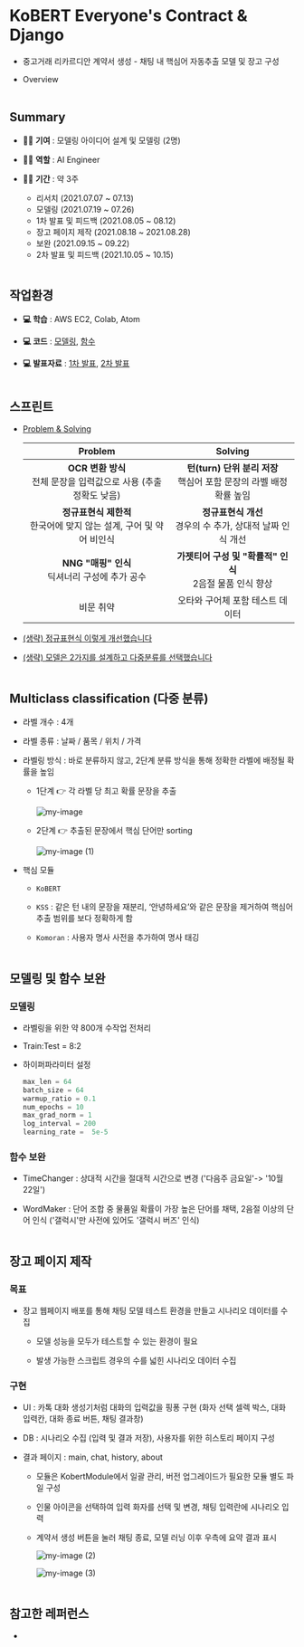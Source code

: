 # KoBERT Everyone's Contract & Django
* 중고거래 리카르디안 계약서 생성 - 채팅 내 핵심어 자동추출 모델 및 장고 구성
  
* Overview  
<img> </br></br>

## Summary  
* 👩‍💻 **기여** : 모델링 아이디어 설계 및 모델링 (2명)
  
* 👩‍💻 **역할** : AI Engineer
  
* 👩‍💻 **기간** : 약 3주
	* 리서치 (2021.07.07 ~ 07.13)
  * 모델링 (2021.07.19 ~ 07.26)
  * 1차 발표 및 피드백 (2021.08.05 ~ 08.12)
  * 장고 페이지 제작 (2021.08.18 ~ 2021.08.28)
  * 보완 (2021.09.15 ~ 09.22) 
  * 2차 발표 및 피드백 (2021.10.05 ~ 10.15) </br></br>

## 작업환경
* **💻 학습** : AWS EC2, Colab, Atom
  
* **💻 코드** :  [모델링](https://github.com/Seohee-Kim/KoBERT-EveryoneContract/blob/main/Everyones_Contract_Classifier(v4).ipynb), [함수](https://github.com/Seohee-Kim/KoBERT-EveryoneContract/tree/main/pages/KobertModule)
  
* **💻 발표자료**  : [1차 발표](https://github.com/Seohee-Kim/KoBERT-EveryoneContract/blob/main/KoBERT%201%E1%84%8E%E1%85%A1%20%E1%84%80%E1%85%A7%E1%86%AF%E1%84%80%E1%85%AA%20%E1%84%87%E1%85%A9%E1%84%80%E1%85%A9.pdf), [2차 발표](https://github.com/Seohee-Kim/KoBERT-EveryoneContract/blob/main/KoBERT%202%E1%84%8E%E1%85%A1%20%E1%84%80%E1%85%A7%E1%86%AF%E1%84%80%E1%85%AA%20%E1%84%87%E1%85%A9%E1%84%80%E1%85%A9%20(%E1%84%8C%E1%85%A1%E1%86%BC%E1%84%80%E1%85%A9%20%E1%84%91%E1%85%A6%E1%84%8B%E1%85%B5%E1%84%8C%E1%85%B5%20%E1%84%80%E1%85%AE%E1%84%89%E1%85%A5%E1%86%BC%20%E1%84%86%E1%85%B5%E1%86%BE%20%E1%84%89%E1%85%A1%E1%84%8B%E1%85%AD%E1%86%BC%E1%84%87%E1%85%A1%E1%86%BC%E1%84%87%E1%85%A5%E1%86%B8)%20.pdf) </br></br>

## 스프린트
* [Problem & Solving](https://docs.google.com/document/d/15GPdiYNVQkrFdvSEoxeyJj5ED2m2assSFfMkXpnDg0w/edit?usp=sharing)

  |                           Problem                            |                           Solving                            |
  | :----------------------------------------------------------: | :----------------------------------------------------------: |
  | **OCR 변환 방식**<br />전체 문장을 입력값으로 사용 (추출 정확도 낮음) | **턴(turn) 단위 분리 저장**<br /> 핵심어 포함 문장의 라벨 배정 확률 높임 |
  | **정규표현식 제한적**<br />한국어에 맞지 않는 설계, 구어 및 약어 비인식 | **정규표현식 개선**<br />경우의 수 추가, 상대적 날짜 인식 개선 |
  |     **NNG "매핑" 인식** <br /> 딕셔너리 구성에 추가 공수     | **가젯티어 구성 및 "확률적" 인식**<br />2음절 물품 인식 향상 |
  |                          비문 취약                           |               오타와 구어체 포함 테스트 데이터               |

* [(생략) 정규표현식 이렇게 개선했습니다](https://docs.google.com/spreadsheets/d/1k_f6CVlXx_g1fAPs1QrUPjXSceNic9Ch4wrM7A6uFZ4/edit#gid=0) 
* [(생략) 모델은 2가지를 설계하고 다중분류를 선택했습니다](https://docs.google.com/spreadsheets/d/16tIEfFqyrTM-KOLT4n5FTv1KIpj1HrDtbTy8KJxxW68/edit?usp=sharing) </br></br>

## Multiclass classification (다중 분류)
- 라벨 개수 : 4개
- 라벨 종류 : 날짜 / 품목 / 위치 / 가격
- 라벨링 방식 : 바로 분류하지 않고, 2단계 분류 방식을 통해 정확한 라벨에 배정될 확률을 높임  
  
  - 1단계 :point_right: 각 라벨 당 최고 확률 문장을 추출
    
    ![my-image](https://github.com/Seohee-Kim/KoBERT-EveryoneContract/assets/62201733/24c4a367-4f45-4f1d-bbbb-e9eb04a32f75)  
    
  - 2단계 :point_right:  추출된 문장에서 핵심 단어만 sorting
    
    ![my-image (1)](https://github.com/Seohee-Kim/KoBERT-EveryoneContract/assets/62201733/a84065f5-6097-48ae-9b9b-93d69f601e2d)
    
- 핵심 모듈
  - `KoBERT`
    
  - `KSS` : 같은 턴 내의 문장을 재분리, ‘안녕하세요’와 같은 문장을 제거하여 핵심어 추출 범위를 보다 정확하게 함
    
  - `Komoran` : 사용자 명사 사전을 추가하여 명사 태깅 </br></br>

## 모델링 및 함수 보완

### 모델링 

* 라벨링을 위한 약 800개 수작업 전처리

* Train:Test = 8:2

* 하이퍼파라미터 설정

  ```python
  max_len = 64
  batch_size = 64
  warmup_ratio = 0.1
  num_epochs = 10
  max_grad_norm = 1
  log_interval = 200
  learning_rate =  5e-5
  ```  

### 함수 보완

* TimeChanger : 상대적 시간을 절대적 시간으로 변경 ('다음주 금요일'-> '10월 22일')
  
* WordMaker : 단어 조합 중 물품일 확률이 가장 높은 단어를 채택, 2음절 이상의 단어 인식 ('갤럭시'만 사전에 있어도 '갤럭시 버즈' 인식) </br></br>


## 장고 페이지 제작
### 목표

* 장고 웹페이지 배포를 통해 채팅 모델 테스트 환경을 만들고 시나리오 데이터를 수집

  * 모델 성능을 모두가 테스트할 수 있는 환경이 필요

  * 발생 가능한 스크립트 경우의 수를 넓힌 시나리오 데이터 수집 

### 구현

* UI : 카톡 대화 생성기처럼 대화의 입력값을 핑퐁 구현 (화자 선택 셀렉 박스, 대화 입력칸, 대화 종료 버튼, 채팅 결과창)
  
* DB : 시나리오 수집 (입력 및 결과 저장), 사용자를 위한 히스토리 페이지 구성

* 결과 페이지 : main, chat, history, about
  
  * 모듈은 KobertModule에서 일괄 관리, 버전 업그레이드가 필요한 모듈 별도 파일 구성
    
  * 인물 아이콘을 선택하여 입력 화자를 선택 및 변경, 채팅 입력란에 시나리오 입력
    
  * 계약서 생성 버튼을 눌러 채팅 종료, 모델 러닝 이후 우측에 요약 결과 표시

    ![my-image (2)](https://github.com/Seohee-Kim/KoBERT-EveryoneContract/assets/62201733/631d86e1-6676-4bcc-ae85-f935be0d52b4)
    
    ![my-image (3)](https://github.com/Seohee-Kim/KoBERT-EveryoneContract/assets/62201733/0667e015-1562-4870-97ea-a2791a26d1fb) </br></br>

## 참고한 레퍼런스

* 
